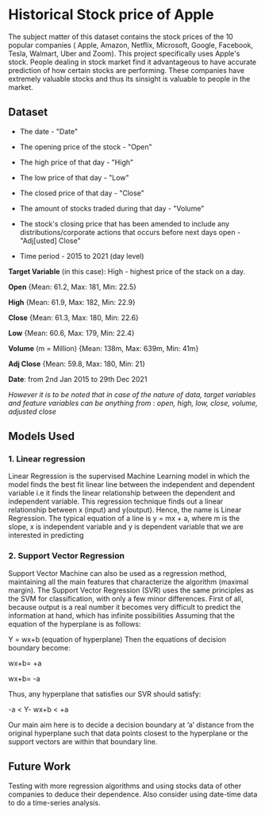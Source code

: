 # Historical Stock price of Apple
The subject matter of this dataset contains the stock prices of the 10 popular companies ( Apple, Amazon, Netflix, Microsoft, Google, Facebook, Tesla, Walmart, Uber and Zoom). This project specifically uses Apple's stock.
People dealing in stock market find it advantageous to have accurate prediction of how certain stocks are performing. These companies have extremely valuable stocks and thus its sinsight is valuable to people in the market.
## Dataset

- The date - "Date"

- The opening price of the stock - "Open"

- The high price of that day - "High"

- The low price of that day - "Low"

- The closed price of that day - "Close"

- The amount of stocks traded during that day - "Volume"

- The stock's closing price that has been amended to include any distributions/corporate actions that occurs before next days open - "Adj[usted] Close"

- Time period - 2015 to 2021 (day level)

**Target Variable** (in this case): High - highest price of the stack on a day.

**Open** {Mean: 61.2, Max: 181, Min: 22.5}

**High** {Mean: 61.9, Max: 182, Min: 22.9} 

**Close** {Mean: 61.3, Max: 180, Min: 22.6} 

**Low** {Mean: 60.6, Max: 179, Min: 22.4}

**Volume** (m = Million) {Mean: 138m, Max: 639m, Min: 41m} 

**Adj Close** {Mean: 59.8, Max: 180, Min: 21}

**Date**: from 2nd Jan 2015 to 29th Dec 2021

*However it is to be noted that in case of the nature of data, target variables and feature variables can be anything from : open, high, low, close, volume, adjusted close*

## Models Used

### 1. Linear regression
 Linear Regression is the supervised Machine Learning model in which the model finds the best fit linear line between the independent and dependent variable i.e it finds the linear relationship between the dependent and independent variable.
 This regression technique finds out a linear relationship between x (input) and y(output). Hence, the name is Linear Regression.
The typical equation of a line is y = mx + a, where m is the slope, x is independent variable and y is dependent variable that we are interested in predicting

### 2. Support Vector Regression
Support Vector Machine can also be used as a regression method, maintaining all the main features that characterize the algorithm (maximal margin). The Support Vector Regression (SVR) uses the same principles as the SVM for classification, with only a few minor differences. First of all, because output is a real number it becomes very difficult to predict the information at hand, which has infinite possibilities
Assuming that the equation of the hyperplane is as follows:

Y = wx+b (equation of hyperplane)
Then the equations of decision boundary become:

wx+b= +a

wx+b= -a

Thus, any hyperplane that satisfies our SVR should satisfy:

-a < Y- wx+b < +a 

Our main aim here is to decide a decision boundary at ‘a’ distance from the original hyperplane such that data points closest to the hyperplane or the support vectors are within that boundary line.

## Future Work
Testing with more regression algorithms and using stocks data of other companies to deduce their dependence. 
Also consider using date-time data to do a time-series analysis.

